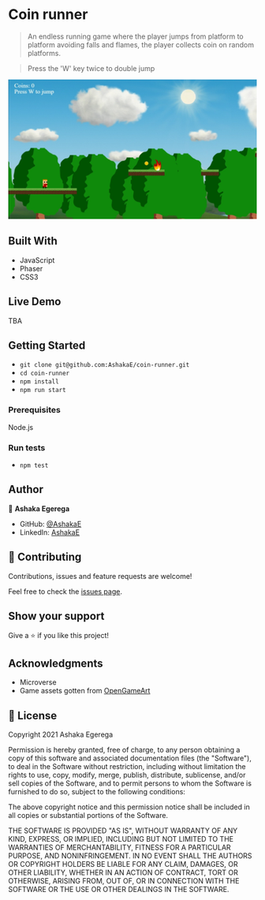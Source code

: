 # Coin runner

> An endless running game where the player jumps from platform to platform avoiding falls and flames, the player collects coin on random platforms.

> Press the 'W' key twice to double jump

![](./src/assets/gameShot.jpeg)
## Built With

- JavaScript
- Phaser
- CSS3

## Live Demo

TBA

## Getting Started

- `git clone git@github.com:AshakaE/coin-runner.git`
- `cd coin-runner`
- `npm install`
- `npm run start`

### Prerequisites

Node.js

### Run tests

- `npm test`

## Author

👤 **Ashaka Egerega**

- GitHub: [@AshakaE](https://github.com/AshakaE)
- LinkedIn: [AshakaE](https://www.linkedin.com/in/AshakaE/)

## 🤝 Contributing

Contributions, issues and feature requests are welcome!

Feel free to check the [issues page](https://github.com/AshakaE/coin-runner/issues).

## Show your support

Give a ⭐️ if you like this project!

## Acknowledgments

- Microverse
- Game assets gotten from [OpenGameArt](https://opengameart.org/)

## 📝 License

Copyright 2021 Ashaka Egerega

Permission is hereby granted, free of charge, to any person obtaining a copy of this software and associated documentation files (the "Software"), to deal in the Software without restriction, including without limitation the rights to use, copy, modify, merge, publish, distribute, sublicense, and/or sell copies of the Software, and to permit persons to whom the Software is furnished to do so, subject to the following conditions:

The above copyright notice and this permission notice shall be included in all copies or substantial portions of the Software.

THE SOFTWARE IS PROVIDED "AS IS", WITHOUT WARRANTY OF ANY KIND, EXPRESS, OR IMPLIED, INCLUDING BUT NOT LIMITED TO THE WARRANTIES OF MERCHANTABILITY, FITNESS FOR A PARTICULAR PURPOSE, AND NONINFRINGEMENT. IN NO EVENT SHALL THE AUTHORS OR COPYRIGHT HOLDERS BE LIABLE FOR ANY CLAIM, DAMAGES, OR OTHER LIABILITY, WHETHER IN AN ACTION OF CONTRACT, TORT OR OTHERWISE, ARISING FROM, OUT OF, OR IN CONNECTION WITH THE SOFTWARE OR THE USE OR OTHER DEALINGS IN THE SOFTWARE.

